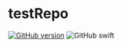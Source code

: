 # testRepo

[![GitHub version](https://img.shields.io/badge/version-1.1-brightgreen)](https://github.com/anubhavece/testRepo)
![GitHub swift](https://img.shields.io/badge/swift-4-brightgreen)

